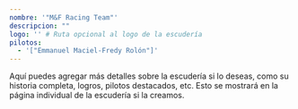 ```yaml
---
nombre: '"M&F Racing Team"'
descripcion: ""
logo: '' # Ruta opcional al logo de la escudería
pilotos:
  - '["Emmanuel Maciel-Fredy Rolón"]'
---
```


Aquí puedes agregar más detalles sobre la escudería si lo deseas, como su historia completa, logros, pilotos destacados, etc. Esto se mostrará en la página individual de la escudería si la creamos.
